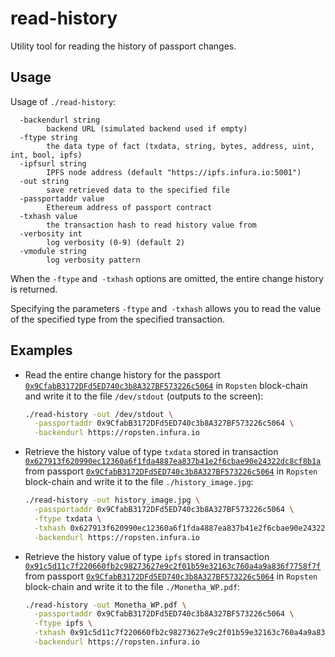 # read-history

Utility tool for reading the history of passport changes.

## Usage

Usage of `./read-history`:
```
  -backendurl string
    	backend URL (simulated backend used if empty)
  -ftype string
    	the data type of fact (txdata, string, bytes, address, uint, int, bool, ipfs)
  -ipfsurl string
    	IPFS node address (default "https://ipfs.infura.io:5001")
  -out string
    	save retrieved data to the specified file
  -passportaddr value
    	Ethereum address of passport contract
  -txhash value
    	the transaction hash to read history value from
  -verbosity int
    	log verbosity (0-9) (default 2)
  -vmodule string
    	log verbosity pattern
```

When the `-ftype` and` -txhash` options are omitted, the entire change history is returned. 

Specifying the parameters `-ftype` and` -txhash` allows you to read the value of the specified type from the specified transaction.

## Examples

* Read the entire change history for the passport [`0x9CfabB3172DFd5ED740c3b8A327BF573226c5064`](https://ropsten.etherscan.io/address/0x9cfabb3172dfd5ed740c3b8a327bf573226c5064)
  in `Ropsten` block-chain and write it to the file `/dev/stdout` (outputs to the screen):
    ```bash
    ./read-history -out /dev/stdout \
      -passportaddr 0x9CfabB3172DFd5ED740c3b8A327BF573226c5064 \
      -backendurl https://ropsten.infura.io
    ```
* Retrieve the history value of type `txdata` stored in transaction [`0x627913f620990ec12360a6f1fda4887ea837b41e2f6cbae90e24322dc8cf8b1a`](https://ropsten.etherscan.io/tx/0x627913f620990ec12360a6f1fda4887ea837b41e2f6cbae90e24322dc8cf8b1a) from passport 
    [`0x9CfabB3172DFd5ED740c3b8A327BF573226c5064`](https://ropsten.etherscan.io/address/0x9cfabb3172dfd5ed740c3b8a327bf573226c5064)
    in `Ropsten` block-chain and write it to the file `./history_image.jpg`:
    ```bash
    ./read-history -out history_image.jpg \
      -passportaddr 0x9CfabB3172DFd5ED740c3b8A327BF573226c5064 \
      -ftype txdata \
      -txhash 0x627913f620990ec12360a6f1fda4887ea837b41e2f6cbae90e24322dc8cf8b1a \
      -backendurl https://ropsten.infura.io
    ```

* Retrieve the history value of type `ipfs` stored in transaction [`0x91c5d11c7f220660fb2c98273627e9c2f01b59e32163c760a4a9a836f7758f7f`](https://ropsten.etherscan.io/tx/0x91c5d11c7f220660fb2c98273627e9c2f01b59e32163c760a4a9a836f7758f7f) from passport 
    [`0x9CfabB3172DFd5ED740c3b8A327BF573226c5064`](https://ropsten.etherscan.io/address/0x9cfabb3172dfd5ed740c3b8a327bf573226c5064)
    in `Ropsten` block-chain and write it to the file `./Monetha_WP.pdf`:
    ```bash
    ./read-history -out Monetha_WP.pdf \
      -passportaddr 0x9CfabB3172DFd5ED740c3b8A327BF573226c5064 \
      -ftype ipfs \
      -txhash 0x91c5d11c7f220660fb2c98273627e9c2f01b59e32163c760a4a9a836f7758f7f \
      -backendurl https://ropsten.infura.io
    ```